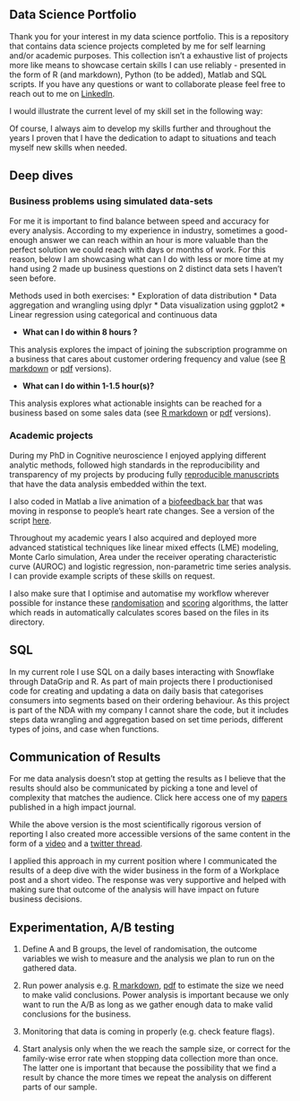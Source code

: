 Data Science Portfolio
----------------------

Thank you for your interest in my data science portfolio. This is a
repository that contains data science projects completed by me for self
learning and/or academic purposes. This collection isn’t a exhaustive
list of projects more like means to showcase certain skills I can use
reliably - presented in the form of R (and markdown), Python (to be
added), Matlab and SQL scripts. If you have any questions or want to
collaborate please feel free to reach out to me on
[LinkedIn](https://www.linkedin.com/in/lilla-hodossy/).

I would illustrate the current level of my skill set in the following
way:

Of course, I always aim to develop my skills further and throughout the
years I proven that I have the dedication to adapt to situations and
teach myself new skills when needed.

Deep dives
----------

### Business problems using simulated data-sets

For me it is important to find balance between speed and accuracy for
every analysis. According to my experience in industry, sometimes a
good-enough answer we can reach within an hour is more valuable than the
perfect solution we could reach with days or months of work. For this
reason, below I am showcasing what can I do with less or more time at my
hand using 2 made up business questions on 2 distinct data sets I
haven’t seen before.

Methods used in both exercises: \* Exploration of data distribution \*
Data aggregation and wrangling using dplyr \* Data visualization using
ggplot2 \* Linear regression using categorical and continuous data

-   **What can I do within 8 hours ?**

This analysis explores the impact of joining the subscription programme
on a business that cares about customer ordering frequency and value
(see [R
markdown](https://github.com/HoLilla/Portfolio/blob/master/Industry_exercise/portfolio1.Rmd)
or
[pdf](https://github.com/HoLilla/Portfolio/blob/master/Industry_exercise/Portfolio1.pdf)
versions).

-   **What can I do within 1-1.5 hour(s)?**

This analysis explores what actionable insights can be reached for a
business based on some sales data (see [R
markdown](https://github.com/HoLilla/Portfolio/blob/master/Industry_exercise/Portfolio2.Rmd)
or
[pdf](https://github.com/HoLilla/Portfolio/blob/master/Industry_exercise/Portfolio2.pdf)
versions).

### Academic projects

During my PhD in Cognitive neuroscience I enjoyed applying different
analytic methods, followed high standards in the reproducibility and
transparency of my projects by producing fully [reproducible
manuscripts](https://github.com/HoLilla/Hodossy-Tsakiris-2019/blob/master/Hodossy_Tsakiris_after_reviews.Rmd)
that have the data analysis embedded within the text.

I also coded in Matlab a live animation of a [biofeedback
bar](https://www.youtube.com/watch?v=Irc-ZeKeUUY) that was moving in
response to people’s heart rate changes. See a version of the script
[here](https://github.com/HoLilla/PhD_Study5/blob/master/study5_v2.m).

Throughout my academic years I also acquired and deployed more advanced
statistical techniques like linear mixed effects (LME) modeling, Monte
Carlo simulation, Area under the receiver operating characteristic curve
(AUROC) and logistic regression, non-parametric time series analysis. I
can provide example scripts of these skills on request.

I also make sure that I optimise and automatise my workflow wherever
possible for instance these
[randomisation](https://github.com/HoLilla/PhD_Study5/blob/master/condition_randomisation.R)
and
[scoring](https://github.com/HoLilla/PhD_Study5/blob/master/scoring_study5.m)
algorithms, the latter which reads in automatically calculates scores
based on the files in its directory.

SQL
---

In my current role I use SQL on a daily bases interacting with Snowflake
through DataGrip and R. As part of main projects there I productionised
code for creating and updating a data on daily basis that categorises
consumers into segments based on their ordering behaviour. As this
project is part of the NDA with my company I cannot share the code, but
it includes steps data wrangling and aggregation based on set time
periods, different types of joins, and case when functions.

Communication of Results
------------------------

For me data analysis doesn’t stop at getting the results as I believe
that the results should also be communicated by picking a tone and level
of complexity that matches the audience. Click here access one of my
[papers](https://www.sciencedirect.com/science/article/pii/S0010027719302264?casa_token=jMCs-TjFFgYAAAAA:469e8Fm5YXTnI_BsSvKw5Gz7ZSgsiCG0yTNDjWM0sWvUYGIFtTNko7WHg-O-FBGDF4Gj_121XXw#f0010)
published in a high impact journal.

While the above version is the most scientifically rigorous version of
reporting I also created more accessible versions of the same content in
the form of a [video](https://www.youtube.com/watch?v=f_3z9lXBJzw) and a
[twitter
thread](https://twitter.com/Lilla_Hodossy/status/1174291708697333760).

I applied this approach in my current position where I communicated the
results of a deep dive with the wider business in the form of a
Workplace post and a short video. The response was very supportive and
helped with making sure that outcome of the analysis will have impact on
future business decisions.

Experimentation, A/B testing
----------------------------

1.  Define A and B groups, the level of randomisation, the outcome
    variables we wish to measure and the analysis we plan to run on the
    gathered data.

2.  Run power analysis e.g. [R
    markdown](https://github.com/HoLilla/Portfolio/blob/master/Industry_exercise/power.Rmd),
    [pdf](https://github.com/HoLilla/Portfolio/blob/master/Industry_exercise/power.pdf)
    to estimate the size we need to make valid conclusions. Power
    analysis is important because we only want to run the A/B as long as
    we gather enough data to make valid conclusions for the business.

3.  Monitoring that data is coming in properly (e.g. check feature
    flags).

4.  Start analysis only when the we reach the sample size, or correct
    for the family-wise error rate when stopping data collection more
    than once. The latter one is important that because the possibility
    that we find a result by chance the more times we repeat the
    analysis on different parts of our sample.
